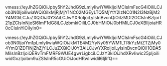 vmess://eyJhZGQiOiJpby5hY2JhdG9zLmlyIiwiYWlkIjoiMCIsImFscG4iOiIiLCJob3N0IjoiIiwiaWQiOiIxMjRjMjY1NC02MGEyLTQ5MjYtY2IzNC01N2I3NzBjM2Y4MGIiLCJuZXQiOiJ0Y3AiLCJwYXRoIjoiLyIsInBvcnQiOiIzMDI2OCIsInBzIjoiT21pZCIsInNjeSI6ImF1dG8iLCJzbmkiOiIiLCJ0bHMiOiJ0bHMiLCJ0eXBlIjoiaHR0cCIsInYiOiIyIn0=


vmess://eyJhZGQiOiJpby5hY2JhdG9zLmlyIiwiYWlkIjoiMCIsImFscG4iOiIiLCJob3N0IjoiYm1pLmlyIiwiaWQiOiJkMTE4M2YyNy05YWM1LTRkYzMtZTZjMy04YmQ1ZDFlNjZhZjYiLCJuZXQiOiJ0Y3AiLCJwYXRoIjoiLyIsInBvcnQiOiI1ODA5MiIsInBzIjoiQERvTmFMRF9WUE4gwrLigbciLCJzY3kiOiJhdXRvIiwic25pIjoiIiwidGxzIjoibm9uZSIsInR5cGUiOiJodHRwIiwidiI6IjIifQ==
